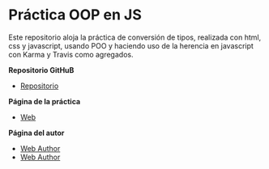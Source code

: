 # Práctica OOP en JS

Este repositorio aloja la práctica de conversión de tipos, realizada con html, css y javascript, usando POO y haciendo uso de la herencia en javascript con Karma y Travis como agregados.


**Repositorio GitHuB**

* [Repositorio](https://github.com/ULL-ESIT-GRADOII-PL/karma-y-travis-eduardo-y-javier/)

**Página de la práctica**

* [Web](http://ull-esit-gradoii-pl.github.io/karma-y-travis-eduardo-y-javier/)

**Página del autor**

* [Web Author](eduardobritosan.github.io)
* [Web Author](alu0100777758.github.io)
